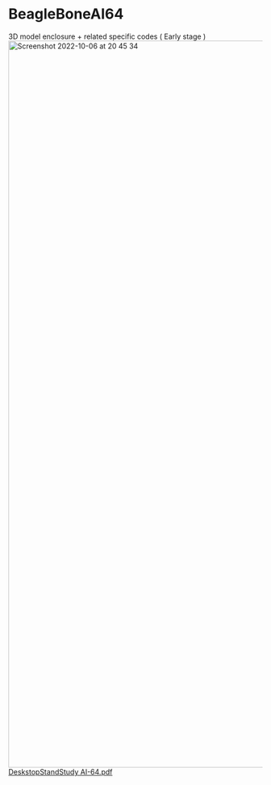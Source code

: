 # BeagleBoneAI64
3D model enclosure + related specific codes ( Early stage )
<img width="1440" alt="Screenshot 2022-10-06 at 20 45 34" src="https://user-images.githubusercontent.com/80133330/194393807-ec25d915-26d3-4b8a-b9a8-7273003d4d50.png">
[DeskstopStandStudy AI-64.pdf](https://github.com/julien-poivret/BeagleBoneAI64/files/9729430/DeskstopStandStudy.AI-64-Vb.pdf)
